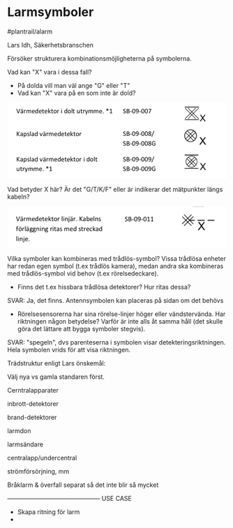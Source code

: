 # Larmsymboler

#plantrail/alarm

Lars Idh, Säkerhetsbranschen

Försöker strukturera kombinationsmöjligheterna på symbolerna.

Vad kan "X" vara i dessa fall?
* På dolda vill man väl ange "G" eller "T"
* Vad kan "X" vara på en som inte är dold?

![](Larmsymboler/Pasted%20Graphic.png)



Vad betyder X här?
Är det "G/T/K/F" eller är indikerar det mätpunkter längs kabeln?

![](Larmsymboler/Pasted%20Graphic%201.png)



Vilka symboler kan kombineras med trådlös-symbol?
Vissa trådlösa enheter har redan egen symbol (t.ex trådlös kamera), medan andra ska kombineras med trådlös-symbol vid behov (t.ex rörelsedeckare).

* Finns det t.ex hissbara trådlösa detektorer? Hur ritas dessa?

SVAR: Ja, det finns. Antennsymbolen kan placeras på sidan om det behövs

* Rörelsesensorerna har sina rörelse-linjer höger eller vändstervända. Har riktningen någon betydelse? Varför är inte alls åt samma håll (det skulle göra det lättare att bygga symboler stegvis). 

SVAR: "spegeln", dvs parenteserna i symbolen visar detekteringsriktningen. Hela symbolen vrids för att visa riktningen.



Trädstruktur enligt Lars önskemål:

Välj nya vs gamla standaren först.

Cerntralapparater

inbrott-detektorer

brand-detektorer

larmdon

larmsändare

centralapp/undercentral

strömförsörjning, mm

Bråklarm & överfall separat så det inte blir så mycket


~~---------------------------------~~
USE CASE

* Skapa ritning för larm
* 
